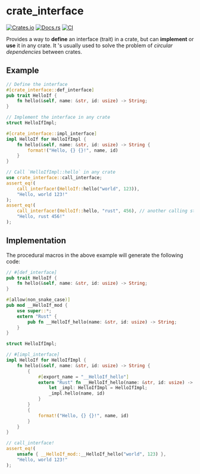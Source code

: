# crate_interface

[![Crates.io](https://img.shields.io/crates/v/crate_interface)](https://crates.io/crates/crate_interface)
[![Docs.rs](https://docs.rs/crate_interface/badge.svg)](https://docs.rs/crate_interface)
[![CI](https://github.com/arceos-org/crate_interface/actions/workflows/ci.yml/badge.svg?branch=main)](https://github.com/arceos-org/crate_interface/actions/workflows/ci.yml)

Provides a way to **define** an interface (trait) in a crate, but can
**implement** or **use** it in any crate. It 's usually used to solve
the problem of *circular dependencies* between crates.

## Example

```rust
// Define the interface
#[crate_interface::def_interface]
pub trait HelloIf {
    fn hello(&self, name: &str, id: usize) -> String;
}

// Implement the interface in any crate
struct HelloIfImpl;

#[crate_interface::impl_interface]
impl HelloIf for HelloIfImpl {
    fn hello(&self, name: &str, id: usize) -> String {
        format!("Hello, {} {}!", name, id)
    }
}

// Call `HelloIfImpl::hello` in any crate
use crate_interface::call_interface;
assert_eq!(
    call_interface!(HelloIf::hello("world", 123)),
    "Hello, world 123!"
);
assert_eq!(
    call_interface!(HelloIf::hello, "rust", 456), // another calling style
    "Hello, rust 456!"
);
```

## Implementation

The procedural macros in the above example will generate the following code:

```rust
// #[def_interface]
pub trait HelloIf {
    fn hello(&self, name: &str, id: usize) -> String;
}

#[allow(non_snake_case)]
pub mod __HelloIf_mod {
    use super::*;
    extern "Rust" {
        pub fn __HelloIf_hello(name: &str, id: usize) -> String;
    }
}

struct HelloIfImpl;

// #[impl_interface]
impl HelloIf for HelloIfImpl {
    fn hello(&self, name: &str, id: usize) -> String {
        {
            #[export_name = "__HelloIf_hello"]
            extern "Rust" fn __HelloIf_hello(name: &str, id: usize) -> String {
                let _impl: HelloIfImpl = HelloIfImpl;
                _impl.hello(name, id)
            }
        }
        {
            format!("Hello, {} {}!", name, id)
        }
    }
}

// call_interface!
assert_eq!(
    unsafe { __HelloIf_mod::__HelloIf_hello("world", 123) },
    "Hello, world 123!"
);
```
